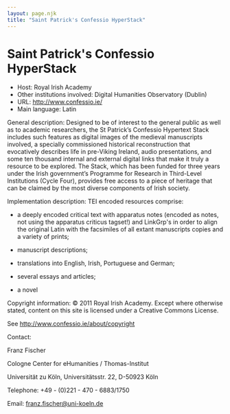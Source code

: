 ```yaml
---
layout: page.njk
title: "Saint Patrick's Confessio HyperStack"
---
```

# Saint Patrick's Confessio HyperStack




* Host: Royal Irish Academy
* Other institutions involved:
 Digital Humanities Observatory (Dublin)
* URL: <http://www.confessio.ie/>
* Main language: Latin



General description: Designed to be of interest to the general
 public as well as to academic researchers, the St Patrick’s
 Confessio Hypertext Stack includes such features as digital
 images of the medieval manuscripts involved, a specially
 commissioned historical reconstruction that evocatively
 describes life in pre-Viking Ireland, audio presentations,
 and some ten thousand internal and external digital links
 that make it truly a resource to be explored. The Stack,
 which has been funded for three years under the Irish
 government’s Programme for Research in Third-Level
 Institutions (Cycle Four), provides free access to a piece
 of heritage that can be claimed by the most diverse
 components of Irish society.
 




Implementation description:
 TEI encoded resources comprise:
 
 - a deeply encoded critical text with apparatus notes
 (encoded as notes, not using the apparatus criticus
 tagset!) and LinkGrp's in order to align the original Latin
 with the facsimiles of all extant manuscripts copies and a
 variety of prints;
 
 - manuscript descriptions;
 
 - translations into English, Irish, Portuguese and
 German;
 
 - several essays and articles;
 
 - a novel



Copyright information: © 2011 Royal Irish Academy. Except where
 otherwise stated, content on this site is licensed under a
 Creative Commons License.
 
 See <http://www.confessio.ie/about/copyright>



Contact:
 



Franz Fischer


Cologne Center for eHumanities /
 Thomas-Institut
 
 Universität zu Köln, Universitätsstr. 22, D-50923 Köln



Telephone: +49 - (0)221 - 470 - 6883/1750



Email: [franz.fischer@uni-koeln.de](mailto:franz.fischer@uni-koeln.de)





